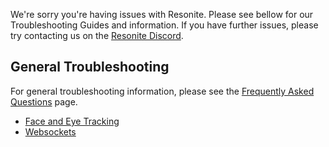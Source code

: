 <languages/> <translate>

We're sorry you're having issues with Resonite. Please see bellow for
our Troubleshooting Guides and information. If you have further issues,
please try contacting us on the [Resonite
Discord](https://discord.gg/AzKMxZeuAj).

## General Troubleshooting

For general troubleshooting information, please see the [Frequently
Asked Questions](Frequently_Asked_Questions "wikilink") page.

-   [Face and Eye
    Tracking](Troubleshooting:Face_and_Eye_Tracking "wikilink")
-   [Websockets](Troubleshooting:Websockets "wikilink")

</translate>